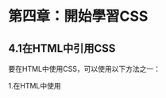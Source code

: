 # 第四章：開始學習CSS

## 4.1在HTML中引用CSS
要在HTML中使用CSS，可以使用以下方法之一：

1.在HTML中使用 <style> 標籤，將 CSS 代碼嵌入到 HTML 中：
```html
<!DOCTYPE html>
<html>
<head>
	<title>My Page</title>
	<style>
		h1 {
			color: red;
			font-size: 36px;
		}
		p {
			color: blue;
			font-size: 16px;
		}
	</style>
</head>
<body>
	<h1>Hello World!</h1>
	<p>This is my page.</p>
</body>
</html>
```
2.在HTML中使用< link >標籤，將外部的CSS文件引入到HTML中：
```html
<!DOCTYPE html>
<html>
<head>
	<title>My Page</title>
	<link rel="stylesheet" href="style.css">
</head>
<body>
	<h1>Hello World!</h1>
	<p>This is my page.</p>
</body>
</html>
```
## 4.2CSS的基本屬性
CSS 的基本屬性包括：

color：設置文字的顏色。
  
background-color：設置元素的背景顏色。

font-size：設置文字的大小。

font-family：設置文字的字體。

border：設置元素的邊框，包括邊框的寬度、樣式和顏色。

padding：設置元素的內邊距。

margin：設置元素的外邊距。

text-align：設置文字的對齊方式。

以下是一個簡單的 CSS 樣式的範例：

```css
h1 {
	color: red;
	font-size: 36px;
	text-align: center;
}
```
## 4.3常用的 CSS 屬性
CSS 提供了很多屬性，以下是一些常用的 CSS 屬性：

width：設置元素的寬度。

height：設置元素的高度。

background-image：設置元素的背景圖片。

background-position：設置背景圖片的位置。

background-repeat：設置背景圖片的重複方式。

border-radius：設置元素的圓角。

box-shadow：設置元素的陰影。

text-decoration：設置文字的裝飾，例如下劃線、刪除線等。

text-transform：設置文字的轉換，例如轉換為大寫、小寫等。

以下是一個使用了這些屬性的 CSS 範例：

```css
.button {
	width: 120px;
	height: 40px;
	background-color: #ff0000;
	color: #fff;
	font-size: 16px;
	border-radius: 4px;
	box-shadow: 2px 2px 2px #888;
	text-decoration: none;
	text-transform: uppercase;
}
```
	
## 4.4CSS盒模型和定位
### CSS盒模型
CSS 盒模型是用來表示 HTML 元素在網頁中佔據空間的模型。每個 HTML 元素都可以被看作是一個矩形的盒子，包括以下幾個部分：

content：元素的內容區域。
	
padding：元素的內邊距，位於內容和邊框之間。
	
border：元素的邊框，位於內邊距和外邊距之間。
	
margin：元素的外邊距，位於邊框和相鄰元素之間。
	
CSS 盒模型的寬度和高度可以使用以下兩種方式進行設置：

content-box：元素的寬度和高度只包括內容區域，不包括內邊距、邊框和外邊距。
	
border-box：元素的寬度和高度包括內容區域、內邊距和邊框，但不包括外邊距。
	
以下是一個使用了 CSS 盒模型的範例：

```css
.box {
	width: 200px;
	height: 100px;
	padding: 20px;
	border: 1px solid #000;
	margin: 10px;
	box-sizing: border-box;
}
```
###　CSS 定位
CSS 定位用於控制元素在網頁中的位置和布局。CSS 提供了以下三種定位方式：

static：元素的位置由文檔流決定，不能通過 top、left、right、bottom 屬性進行調整。
relative：元素的位置相對於其原本的位置進行調整，可以通過 top、left、right、bottom 屬性進行調整。
absolute：元素的位置相對於最近的已定位父元素進行調整，如果沒有已定位的父元素，則相對於文檔進行調整，可以通過 top、left、right、bottom 屬性進行調整。
fixed：元素的位置相對於視窗進行調整，不會隨著頁面滾動而改變，可以通過 top、left、right、bottom 屬性進行調整。
以下是一個使用了 CSS 定位的範例：

css
Copy code
.box {
	width: 100px;
	height: 100px;
	position: relative;
	top: 20px;
	left: 20px;
}
